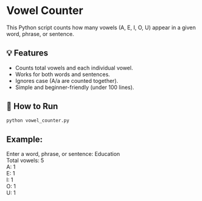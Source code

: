 # Vowel Counter

This Python script counts how many vowels (A, E, I, O, U) appear in a given word, phrase, or sentence.

## 💡 Features
- Counts total vowels and each individual vowel.
- Works for both words and sentences.
- Ignores case (A/a are counted together).
- Simple and beginner-friendly (under 100 lines).

## 🚀 How to Run
```bash
python vowel_counter.py
```

## Example:
Enter a word, phrase, or sentence: Education  
Total vowels: 5  
A: 1  
E: 1  
I: 1  
O: 1  
U: 1  
